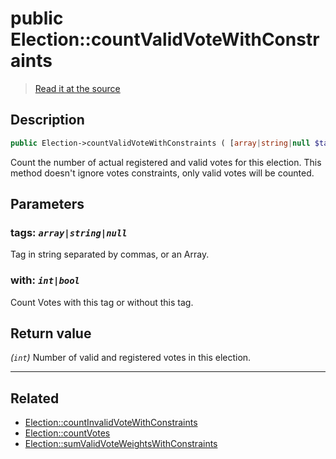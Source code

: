 # public Election::countValidVoteWithConstraints

> [Read it at the source](https://github.com/julien-boudry/Condorcet/blob/master/src/ElectionProcess/VotesProcess.php#L65)

## Description    

```php
public Election->countValidVoteWithConstraints ( [array|string|null $tags = null , int|bool $with = true] ): int
```

Count the number of actual registered and valid votes for this election. This method doesn't ignore votes constraints, only valid votes will be counted.

## Parameters

### **tags:** *`array|string|null`*   
Tag in string separated by commas, or an Array.    

### **with:** *`int|bool`*   
Count Votes with this tag or without this tag.    


## Return value   

*(`int`)* Number of valid and registered votes in this election.


---------------------------------------

## Related

* [Election::countInvalidVoteWithConstraints](/Docs/api-reference/Election%20Class/Election--countInvalidVoteWithConstraints().md)    
* [Election::countVotes](/Docs/api-reference/Election%20Class/Election--countVotes().md)    
* [Election::sumValidVoteWeightsWithConstraints](/Docs/api-reference/Election%20Class/Election--sumValidVoteWeightsWithConstraints().md)    
